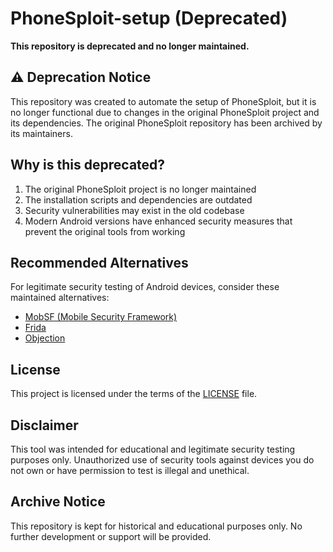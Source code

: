# PhoneSploit-setup (Deprecated)

**This repository is deprecated and no longer maintained.**

## ⚠️ Deprecation Notice

This repository was created to automate the setup of PhoneSploit, but it is no longer functional due to changes in the original PhoneSploit project and its dependencies. The original PhoneSploit repository has been archived by its maintainers.

## Why is this deprecated?

1. The original PhoneSploit project is no longer maintained
2. The installation scripts and dependencies are outdated
3. Security vulnerabilities may exist in the old codebase
4. Modern Android versions have enhanced security measures that prevent the original tools from working

## Recommended Alternatives

For legitimate security testing of Android devices, consider these maintained alternatives:

- [MobSF (Mobile Security Framework)](https://github.com/MobSF/Mobile-Security-Framework-MobSF)
- [Frida](https://frida.re/)
- [Objection](https://github.com/sensepost/objection)

## License

This project is licensed under the terms of the [LICENSE](LICENSE) file.

## Disclaimer

This tool was intended for educational and legitimate security testing purposes only. Unauthorized use of security tools against devices you do not own or have permission to test is illegal and unethical.

## Archive Notice

This repository is kept for historical and educational purposes only. No further development or support will be provided.
